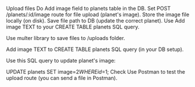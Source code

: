 Upload files
Do
Add image field to planets table in the DB.
Set POST /planets/:id/image route for file upload (planet's image).
Store the image file locally (on disk).
Save file path to DB (update the correct planet).
Use
Add image TEXT to your CREATE TABLE planets SQL query.

Use multer library to save files to /uploads folder.

Add image TEXT to CREATE TABLE planets SQL query (in your DB setup).

Use this SQL query to update planet's image:

UPDATE planets
SET image=$2
WHERE id=$1;
Check
Use Postman to test the upload route (you can send a file in Postman).
